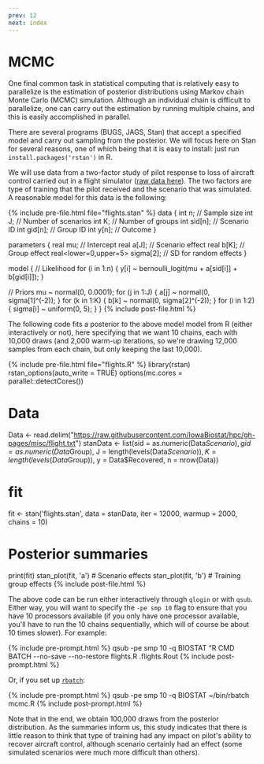 ```yaml
---
prev: 12
next: index
---
```


# MCMC

One final common task in statistical computing that is relatively easy to
parallelize is the estimation of posterior distributions using Markov chain
Monte Carlo (MCMC) simulation.  Although an individual chain is difficult to
parallelize, one can carry out the estimation by running multiple chains, and
this is easily accomplished in parallel.

There are several programs (BUGS, JAGS, Stan) that accept a specified model and
carry out sampling from the posterior.  We will focus here on Stan for several reasons, one of which being that it is easy to install: just run `install.packages('rstan')` in R.

We will use data from a two-factor study of pilot response to loss of aircraft
control carried out in a flight simulator ([raw data
here](https://raw.githubusercontent.com/IowaBiostat/hpc/gh-pages/misc/flight.txt)).
The two factors are type of training that the pilot received and the scenario
that was simulated.  A reasonable model for this data is the following:

{% include pre-file.html file="flights.stan" %}
data {
  int n;      // Sample size
  int J;      // Number of scenarios
  int K;      // Number of groups
  int sid[n]; // Scenario ID
  int gid[n]; // Group ID
  int y[n];   // Outcome
}

parameters {
  real mu;                        // Intercept
  real a[J];                      // Scenario effect
  real b[K];                      // Group effect
  real<lower=0,upper=5> sigma[2]; // SD for random effects
}

model {
  // Likelihood
  for (i in 1:n) {
    y[i] ~ bernoulli_logit(mu + a[sid[i]] + b[gid[i]]);
  }

  // Priors
  mu ~ normal(0, 0.0001);
  for (j in 1:J) {
    a[j] ~ normal(0, sigma[1]^(-2));
  }
  for (k in 1:K) {
    b[k] ~ normal(0, sigma[2]^(-2));
  }
  for (i in 1:2) {
    sigma[i] ~ uniform(0, 5);
  }
}
{% include post-file.html %}

The following code fits a posterior to the above model model from R (either interactively or not), here specifying that we want 10 chains, each with 10,000
draws (and 2,000 warm-up iterations, so we're drawing 12,000 samples from each chain, but only keeping the last 10,000).

{% include pre-file.html file="flights.R" %}
library(rstan)
rstan_options(auto_write = TRUE)
options(mc.cores = parallel::detectCores())

# Data
Data <- read.delim("https://raw.githubusercontent.com/IowaBiostat/hpc/gh-pages/misc/flight.txt")
stanData <- list(sid = as.numeric(Data$Scenario),
                 gid = as.numeric(Data$Group),
                 J = length(levels(Data$Scenario)),
                 K = length(levels(Data$Group)),
                 y = Data$Recovered,
                 n = nrow(Data))

# fit
fit <- stan('flights.stan',
            data = stanData,
            iter = 12000,
            warmup = 2000,
            chains = 10)

# Posterior summaries
print(fit)
stan_plot(fit, 'a')  # Scenario effects
stan_plot(fit, 'b')  # Training group effects
{% include post-file.html %}

The above code can be run either interactively through `qlogin` or with `qsub`.
Either way, you will want to specify the `-pe smp 10` flag to ensure that you
have 10 processors available (if you only have one processor available, you'll
have to run the 10 chains sequentially, which will of course be about 10 times
slower).  For example:

{% include pre-prompt.html %}
qsub -pe smp 10 -q BIOSTAT "R CMD BATCH --no-save --no-restore flights.R .flights.Rout
{% include post-prompt.html %}

Or, if you set up [`rbatch`](10.html):

{% include pre-prompt.html %}
qsub -pe smp 10 -q BIOSTAT ~/bin/rbatch mcmc.R
{% include post-prompt.html %}

Note that in the end, we obtain 100,000 draws from the posterior distribution.  As the summaries inform us, this study indicates that there is little reason to think that type of training had any impact on pilot's ability to recover aircraft control, although scenario certainly had an effect (some simulated scenarios were much more difficult than others).

